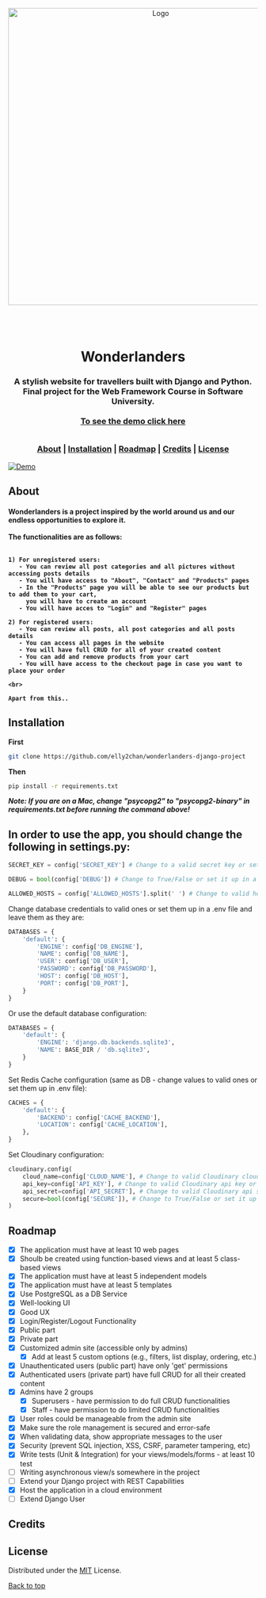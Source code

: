 <div align="center">
<p align=center>
<a href="https://softuni.bg">
<img src="http://innovationstarterbox.bg/wp-content/uploads/2016/05/Softuni_logo_trasparent.png" alt="Logo" width="600">
</a>
<p>
<br><br>
<h1 align=center>Wonderlanders</h1>
<h3 align=center>
A stylish website for travellers built with Django and Python.<br>
Final project for the Web Framework Course in Software University.<br>
<br>
<a href='https://wonderlanders.tk'> To see the demo click here </a>
<br><br>
	
[About](#about) | [Installation](#installation) | [Roadmap](#roadmap) | [Credits](#credits) | [License](#license)

</h3>
	 
</div>

 <a href="https://wonderlanders.tk">
 <img src="https://i.postimg.cc/Y2WCpxFB/Screenshot-2022-11-22-at-16-25-44.png" alt="Demo">
 </a

<!-- ABOUT -->
## About

<h4> 
	Wonderlanders is a project inspired by the world around us and our endless opportunities to explore it.<br><br>
	The functionalities are as follows: <br><br>
	
	1) For unregistered users:
	   - You can review all post categories and all pictures without accessing posts details
	   - You will have access to "About", "Contact" and "Products" pages
	   - In the "Products" page you will be able to see our products but to add them to your cart,
	     you will have to create an account
	   - You will have acces to "Login" and "Register" pages
	
	2) For registered users:
	   - You can review all posts, all post categories and all posts details
	   - You can access all pages in the website
	   - You will have full CRUD for all of your created content
	   - You can add and remove products from your cart
	   - You will have access to the checkout page in case you want to place your order
	
	<br>
	
	Apart from this..
</h4>
	
<!-- INSTALLATION -->
## Installation

**First**
```bash
git clone https://github.com/elly2chan/wonderlanders-django-project
```
**Then**
```bash
pip install -r requirements.txt
```
***Note: If you are on a Mac, change "psycopg2" to "psycopg2-binary" in requirements.txt before running the command above!***

## In order to use the app, you should change the following in settings.py:

```python
SECRET_KEY = config['SECRET_KEY'] # Change to a valid secret key or set it up in a .env file

DEBUG = bool(config['DEBUG']) # Change to True/False or set it up in a .env file

ALLOWED_HOSTS = config['ALLOWED_HOSTS'].split(' ') # Change to valid hosts or set them in .env file
```

Change database credentials to valid ones or set them up in a .env file and leave them as they are:

```python
DATABASES = {
    'default': {
        'ENGINE': config['DB_ENGINE'],
        'NAME': config['DB_NAME'],
        'USER': config['DB_USER'],
        'PASSWORD': config['DB_PASSWORD'],
        'HOST': config['DB_HOST'],
        'PORT': config['DB_PORT'],
    }
}
```

Or use the default database configuration:

```python
DATABASES = {
    'default': {
        'ENGINE': 'django.db.backends.sqlite3',
        'NAME': BASE_DIR / 'db.sqlite3',
    }
}
```

Set Redis Cache configuration (same as DB - change values to valid ones or set them up in .env file):

```python
CACHES = {
    'default': {
        'BACKEND': config['CACHE_BACKEND'],
        'LOCATION': config['CACHE_LOCATION'],
    },
}
```

Set Cloudinary configuration:

```python
cloudinary.config(
    cloud_name=config['CLOUD_NAME'], # Change to valid Cloudinary cloud name or set it up in .env file
    api_key=config['API_KEY'], # Change to valid Cloudinary api key or set it up in .env file
    api_secret=config['API_SECRET'], # Change to valid Cloudinary api secret or set it up in .env file
    secure=bool(config['SECURE']), # Change to True/False or set it up in .env file
)
```

<!-- ROADMAP -->
## Roadmap

- [x] The application must have at least 10 web pages
- [x] Shoulb be created using function-based views and at least 5 class-based views
- [x] The application must have at least 5 independent models
- [x] The application must have at least 5 templates
- [x] Use PostgreSQL as a DB Service
- [x] Well-looking UI
- [x] Good UX
- [x] Login/Register/Logout Functionality
- [x] Public part
- [x] Private part
- [x] Customized admin site (accessible only by admins)
	- [x] Add at least 5 custom options (e.g., filters, list display, ordering, etc.)
- [x] Unauthenticated users (public part) have only 'get' permissions
- [x] Authenticated users (private part) have full CRUD for all their created content 
- [x] Admins have 2 groups
	- [x] Superusers - have permission to do full CRUD functionalities
	- [x] Staff - have permission to do limited CRUD functionalities
- [x] User roles could be manageable from the admin site
- [x] Make sure the role management is secured and error-safe
- [x] When validating data, show appropriate messages to the user
- [x] Security (prevent SQL injection, XSS, CSRF, parameter tampering, etc)
- [x] Write tests (Unit & Integration) for your views/models/forms - at least 10 test
- [ ] Writing asynchronous view/s somewhere in the project
- [ ] Extend your Django project with REST Capabilities
- [x] Host the application in a cloud environment
- [ ] Extend Django User

<!-- Credits -->
## Credits

<!-- LICENSE -->
## License

Distributed under the [MIT](https://github.com/elly2chan/wonderlanders-django-project/blob/main/LICENSE) License.

<p align="left"><a href="#readme-top">Back to top</a></p>
